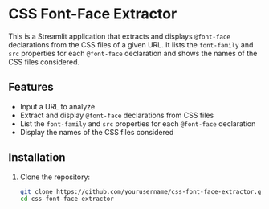 
# CSS Font-Face Extractor

This is a Streamlit application that extracts and displays `@font-face` declarations from the CSS files of a given URL. It lists the `font-family` and `src` properties for each `@font-face` declaration and shows the names of the CSS files considered.

## Features

- Input a URL to analyze
- Extract and display `@font-face` declarations from CSS files
- List the `font-family` and `src` properties for each `@font-face` declaration
- Display the names of the CSS files considered

## Installation

1. Clone the repository:
   ```sh
   git clone https://github.com/yourusername/css-font-face-extractor.git
   cd css-font-face-extractor
